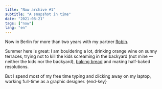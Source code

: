 ```yaml
---
title: "Now archive #1"
subtitle: "A snapshot in time"
date: "2021-08-21"
tags: ["now"]
lang: "en"
---
```


Now in Berlin for more than two years with my partner [Robin](https://robinmetral.com/).

Summer here is great: I am bouldering a lot, drinking orange wine on sunny terraces, trying not to kill the kids screaming in the backyard (not mine — neither the kids nor the backyard), [baking bread](/recipes/) and making half-baked resolutions.

But I spend most of my free time typing and clicking away on my laptop, working full-time as a graphic designer. {end-key}
